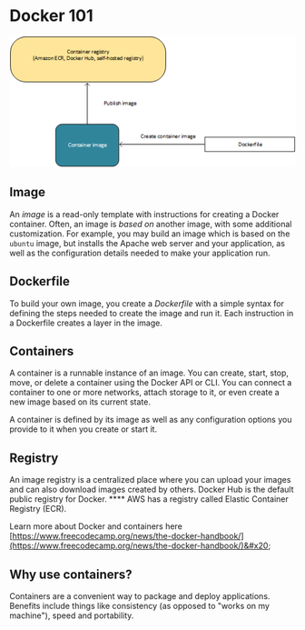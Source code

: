 # Docker 101

![I hope this isn't copyrighted](<../../.gitbook/assets/image (76).png>)

## Image

An _image_ is a read-only template with instructions for creating a Docker container. Often, an image is _based on_ another image, with some additional customization. For example, you may build an image which is based on the `ubuntu` image, but installs the Apache web server and your application, as well as the configuration details needed to make your application run.

## Dockerfile

To build your own image, you create a _Dockerfile_ with a simple syntax for defining the steps needed to create the image and run it. Each instruction in a Dockerfile creates a layer in the image.&#x20;

## **Containers**

A container is a runnable instance of an image. You can create, start, stop, move, or delete a container using the Docker API or CLI. You can connect a container to one or more networks, attach storage to it, or even create a new image based on its current state.

A container is defined by its image as well as any configuration options you provide to it when you create or start it.&#x20;

## Registry&#x20;

An image registry is a centralized place where you can upload your images and can also download images created by others. Docker Hub is the default public registry for Docker. **** AWS has a registry called Elastic Container Registry (ECR).

Learn more about Docker and containers here [https://www.freecodecamp.org/news/the-docker-handbook/](https://www.freecodecamp.org/news/the-docker-handbook/)&#x20;

## Why use containers?&#x20;

Containers are a convenient way to package and deploy applications. Benefits include things like consistency (as opposed to "works on my machine"), speed and portability.&#x20;

